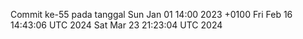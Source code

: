 Commit ke-55 pada tanggal Sun Jan 01 14:00 2023 +0100
Fri Feb 16 14:43:06 UTC 2024
Sat Mar 23 21:23:04 UTC 2024
